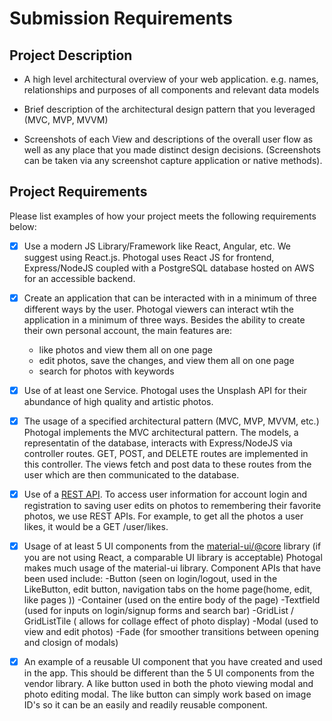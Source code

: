 # Submission Requirements
## Project Description
- A high level architectural overview of your web application. e.g. names, relationships and purposes of all components and relevant data models

- Brief description of the architectural design pattern that you leveraged (MVC, MVP, MVVM)
- Screenshots of each View and descriptions of the overall user flow as well as any place that you made distinct design decisions.  (Screenshots can be taken via any screenshot capture application or native methods).


## Project Requirements
Please list examples of how your project meets the following requirements below:
- [x] Use a modern JS Library/Framework like React, Angular, etc. We suggest using React.js.
Photogal uses React JS for frontend, Express/NodeJS coupled with a PostgreSQL database hosted on AWS for an accessible backend.

- [x] Create an application that can be interacted with in a minimum of three different ways by the user.
Photogal viewers can interact wtih the application in a minimum of three ways. Besides the ability to create their own personal account, the main features are:
    - like photos and view them all on one page
    - edit photos, save the changes, and view them all on one page
    - search for photos with keywords

- [x] Use of at least one Service.
Photogal uses the Unsplash API for their abundance of high quality and artistic photos.

- [x] The usage of a specified architectural pattern (MVC, MVP, MVVM,  etc.)
Photogal implements the MVC architectural pattern. The models, a representatin of the database, interacts with Express/NodeJS via controller routes. GET, POST, and DELETE routes are implemented in this controller. The views fetch and post data to these routes from the user which are then communicated to the database.

- [x] Use of a [REST API](https://medium.com/@arteko/the-best-way-to-use-rest-apis-in-swift-95e10696c980).
To access user information for account login and registration to saving user edits on photos to remembering their favorite photos, we use REST APIs.
For example, to get all the photos a user likes, it would be a GET /user/likes.   

- [x] Usage of at least 5 UI components from the [material-ui/@core](https://material-ui.com/) library (if you are not using React, a comparable UI library is acceptable)
Photogal makes much usage of the material-ui library. Component APIs that have been used include:
    -Button (seen on login/logout, used in the LikeButton, edit button, navigation tabs on the home page(home, edit, like pages ))
    -Container (used on the entire body of the page)
    -Textfield (used for inputs on login/signup forms and search bar)
    -GridList / GridListTile ( allows for collage effect of photo display)
    -Modal (used to view and edit photos)
    -Fade (for smoother transitions between opening and closign of modals)

- [x] An example of a reusable UI component that you have created and used in the app. This should be different than the 5 UI components from the vendor library.
A like button used in both the photo viewing modal and photo editing modal. The like button can simply work based on image ID's so it can be an easily and readily reusable component.